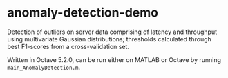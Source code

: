 # anomaly-detection-demo
Detection of outliers on server data comprising of latency and throughput using multivariate Gaussian distributions; thresholds calculated through best F1-scores from a cross-validation set.

Written in Octave 5.2.0, can be run either on MATLAB or Octave by running `main_AnomalyDetection.m`.
